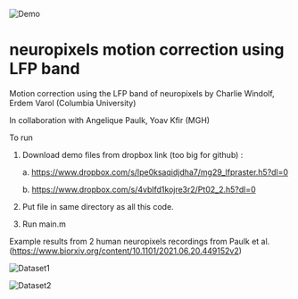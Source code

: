 ![Demo](https://github.com/evarol/neuropixelsLFPregistration/blob/main/image.png)
# neuropixels motion correction using LFP band
Motion correction using the LFP band of neuropixels
by Charlie Windolf, Erdem Varol (Columbia University)

In collaboration with Angelique Paulk, Yoav Kfir (MGH)

To run
1. Download demo files from dropbox link (too big for github) : 

    a. https://www.dropbox.com/s/lpe0ksaqidjdha7/mg29_lfpraster.h5?dl=0
    
    b. https://www.dropbox.com/s/4vblfd1kojre3r2/Pt02_2.h5?dl=0
    
2. Put file in same directory as all this code.
3. Run main.m

Example results from 2 human neuropixels recordings from Paulk et al. (https://www.biorxiv.org/content/10.1101/2021.06.20.449152v2)


![Dataset1](https://github.com/evarol/neuropixelsLFPregistration/blob/main/mg29_results.png)

![Dataset2](https://github.com/evarol/neuropixelsLFPregistration/blob/main/pt02_results.png)
